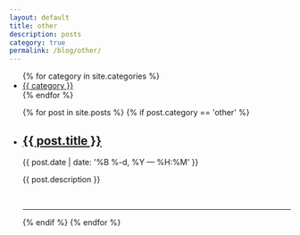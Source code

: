 ```yaml
---
layout: default
title: other
description: posts
category: true
permalink: /blog/other/
---
```


<ul class="categories center">
    {% for category in site.categories %}
    <li><a href="{{ site.baseurl }}/blog/{{ category }}/">{{ category }}</a></li>
    {% endfor %}
</ul>

<ul class="post-list">
    {% for post in site.posts %}
      {% if post.category == 'other' %}
      <li>
        <h2><a class="post-title" href="{{ post.url | prepend: site.baseurl }}">{{ post.title }}</a></h2>
        <p class="post-meta">{{ post.date | date: '%B %-d, %Y — %H:%M' }}</p>
        <p>{{ post.description }}</p>
        <br/>
        <hr/>
      </li>
      {% endif %}
    {% endfor %}
</ul>

